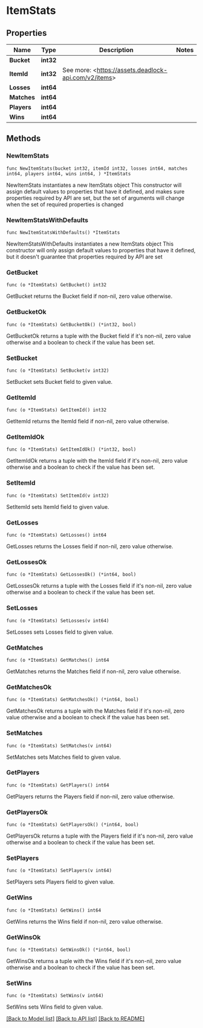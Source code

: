 # ItemStats

## Properties

Name | Type | Description | Notes
------------ | ------------- | ------------- | -------------
**Bucket** | **int32** |  | 
**ItemId** | **int32** | See more: &lt;https://assets.deadlock-api.com/v2/items&gt; | 
**Losses** | **int64** |  | 
**Matches** | **int64** |  | 
**Players** | **int64** |  | 
**Wins** | **int64** |  | 

## Methods

### NewItemStats

`func NewItemStats(bucket int32, itemId int32, losses int64, matches int64, players int64, wins int64, ) *ItemStats`

NewItemStats instantiates a new ItemStats object
This constructor will assign default values to properties that have it defined,
and makes sure properties required by API are set, but the set of arguments
will change when the set of required properties is changed

### NewItemStatsWithDefaults

`func NewItemStatsWithDefaults() *ItemStats`

NewItemStatsWithDefaults instantiates a new ItemStats object
This constructor will only assign default values to properties that have it defined,
but it doesn't guarantee that properties required by API are set

### GetBucket

`func (o *ItemStats) GetBucket() int32`

GetBucket returns the Bucket field if non-nil, zero value otherwise.

### GetBucketOk

`func (o *ItemStats) GetBucketOk() (*int32, bool)`

GetBucketOk returns a tuple with the Bucket field if it's non-nil, zero value otherwise
and a boolean to check if the value has been set.

### SetBucket

`func (o *ItemStats) SetBucket(v int32)`

SetBucket sets Bucket field to given value.


### GetItemId

`func (o *ItemStats) GetItemId() int32`

GetItemId returns the ItemId field if non-nil, zero value otherwise.

### GetItemIdOk

`func (o *ItemStats) GetItemIdOk() (*int32, bool)`

GetItemIdOk returns a tuple with the ItemId field if it's non-nil, zero value otherwise
and a boolean to check if the value has been set.

### SetItemId

`func (o *ItemStats) SetItemId(v int32)`

SetItemId sets ItemId field to given value.


### GetLosses

`func (o *ItemStats) GetLosses() int64`

GetLosses returns the Losses field if non-nil, zero value otherwise.

### GetLossesOk

`func (o *ItemStats) GetLossesOk() (*int64, bool)`

GetLossesOk returns a tuple with the Losses field if it's non-nil, zero value otherwise
and a boolean to check if the value has been set.

### SetLosses

`func (o *ItemStats) SetLosses(v int64)`

SetLosses sets Losses field to given value.


### GetMatches

`func (o *ItemStats) GetMatches() int64`

GetMatches returns the Matches field if non-nil, zero value otherwise.

### GetMatchesOk

`func (o *ItemStats) GetMatchesOk() (*int64, bool)`

GetMatchesOk returns a tuple with the Matches field if it's non-nil, zero value otherwise
and a boolean to check if the value has been set.

### SetMatches

`func (o *ItemStats) SetMatches(v int64)`

SetMatches sets Matches field to given value.


### GetPlayers

`func (o *ItemStats) GetPlayers() int64`

GetPlayers returns the Players field if non-nil, zero value otherwise.

### GetPlayersOk

`func (o *ItemStats) GetPlayersOk() (*int64, bool)`

GetPlayersOk returns a tuple with the Players field if it's non-nil, zero value otherwise
and a boolean to check if the value has been set.

### SetPlayers

`func (o *ItemStats) SetPlayers(v int64)`

SetPlayers sets Players field to given value.


### GetWins

`func (o *ItemStats) GetWins() int64`

GetWins returns the Wins field if non-nil, zero value otherwise.

### GetWinsOk

`func (o *ItemStats) GetWinsOk() (*int64, bool)`

GetWinsOk returns a tuple with the Wins field if it's non-nil, zero value otherwise
and a boolean to check if the value has been set.

### SetWins

`func (o *ItemStats) SetWins(v int64)`

SetWins sets Wins field to given value.



[[Back to Model list]](../README.md#documentation-for-models) [[Back to API list]](../README.md#documentation-for-api-endpoints) [[Back to README]](../README.md)


